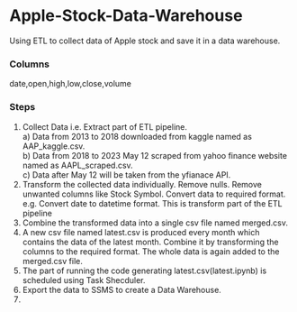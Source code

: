 # Apple-Stock-Data-Warehouse
Using ETL to collect data of Apple stock and save it in a data warehouse.

### Columns
date,open,high,low,close,volume

### Steps
1) Collect Data i.e. Extract part of ETL pipeline. <br>
    a) Data from 2013 to 2018 downloaded from kaggle named as AAP_kaggle.csv.<br>
    b) Data from 2018 to 2023 May 12 scraped from yahoo finance website named as AAPL_scraped.csv.<br>
    c) Data after May 12 will be taken from the yfianace API.<br>
2) Transform the collected data individually. Remove nulls. Remove unwanted columns like Stock Symbol. Convert data to required format. e.g. Convert date to datetime    format. This is transform part of the ETL pipeline<br>
3) Combine the transformed data into a single csv file named merged.csv.
4) A new csv file named latest.csv is produced every month which contains the data of the latest month. Combine it by transforming the columns to the required          format. The whole data is again added to the merged.csv file.
5) The part of running the code generating latest.csv(latest.ipynb) is scheduled using Task Shecduler.
6) Export the data to SSMS to create a Data Warehouse.
7) 

  
